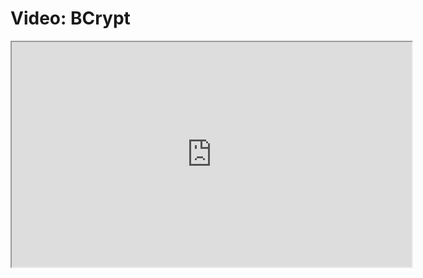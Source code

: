 # Video: BCrypt

<iframe src="https://player.vimeo.com/video/607607242/?title=0&byline=0&portrait=0" width="640" height="360" allowfullscreen="allowfullscreen" allow="autoplay; fullscreen; picture-in-picture"></iframe>
